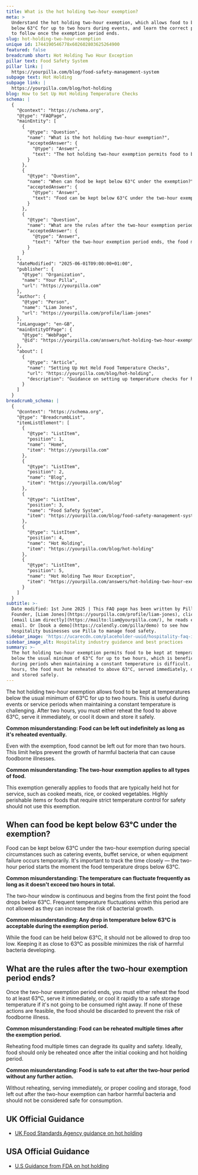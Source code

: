 ```yaml
---
title: What is the hot holding two-hour exemption?
meta: >
  Understand the hot holding two-hour exemption, which allows food to be kept
  below 63°C for up to two hours during events, and learn the correct procedures
  to follow once the exemption period ends.
slug: hot-holding-two-hour-exemption
unique id: 1744190546778x602602803625264900
featured: false
breadcrumb short: Hot Holding Two Hour Exception
pillar text: Food Safety System
pillar link: |
  https://yourpilla.com/blog/food-safety-management-system
subpage text: Hot Holding
subpage link: |
  https://yourpilla.com/blog/hot-holding
blog: How to Set Up Hot Holding Temperature Checks
schema: |
  {
    "@context": "https://schema.org",
    "@type": "FAQPage",
    "mainEntity": [
      {
        "@type": "Question",
        "name": "What is the hot holding two-hour exemption?",
        "acceptedAnswer": {
          "@type": "Answer",
          "text": "The hot holding two-hour exemption permits food to be kept at temperatures below the usual minimum of 63°C for up to two hours, which is beneficial during periods when maintaining a constant temperature is difficult. After two hours, the food must be reheated to above 63°C, served immediately, or cooled and stored safely."
        }
      },
      {
        "@type": "Question",
        "name": "When can food be kept below 63°C under the exemption?",
        "acceptedAnswer": {
          "@type": "Answer",
          "text": "Food can be kept below 63°C under the two-hour exemption during special circumstances such as catering events, buffet service, or when equipment failure occurs temporarily. This two-hour period begins the moment the food's temperature drops below 63°C, and temperature fluctuations within this period that risk bacterial growth are not permitted."
        }
      },
      {
        "@type": "Question",
        "name": "What are the rules after the two-hour exemption period ends?",
        "acceptedAnswer": {
          "@type": "Answer",
          "text": "After the two-hour exemption period ends, the food must be either reheated to at least 63°C, served immediately, or cooled quickly to a safe storage temperature if not consumed immediately. If these actions aren't possible, the food should be discarded to prevent the risk of foodborne illness."
        }
      }
    ],
    "dateModified": "2025-06-01T09:00:00+01:00",
    "publisher": {
      "@type": "Organization",
      "name": "Your Pilla",
      "url": "https://yourpilla.com"
    },
    "author": {
      "@type": "Person",
      "name": "Liam Jones",
      "url": "https://yourpilla.com/profile/liam-jones"
    },
    "inLanguage": "en-GB",
    "mainEntityOfPage": {
      "@type": "WebPage",
      "@id": "https://yourpilla.com/answers/hot-holding-two-hour-exemption"
    },
    "about": [
      {
        "@type": "Article",
        "name": "Setting Up Hot Held Food Temperature Checks",
        "url": "https://yourpilla.com/blog/hot-holding",
        "description": "Guidance on setting up temperature checks for hot held foods to ensure food safety and compliance."
      }
    ]
  }
breadcrumb_schema: |
  {
    "@context": "https://schema.org",
    "@type": "BreadcrumbList",
    "itemListElement": [
      {
        "@type": "ListItem",
        "position": 1,
        "name": "Home",
        "item": "https://yourpilla.com"
      },
      {
        "@type": "ListItem",
        "position": 2,
        "name": "Blog",
        "item": "https://yourpilla.com/blog"
      },
      {
        "@type": "ListItem",
        "position": 3,
        "name": "Food Safety System",
        "item": "https://yourpilla.com/blog/food-safety-management-system"
      },
      {
        "@type": "ListItem",
        "position": 4,
        "name": "Hot Holding",
        "item": "https://yourpilla.com/blog/hot-holding"
      },
      {
        "@type": "ListItem",
        "position": 5,
        "name": "Hot Holding Two Hour Exception",
        "item": "https://yourpilla.com/answers/hot-holding-two-hour-exemption"
      }
    ]
  }
subtitle: >-
  Date modified: 1st June 2025 | This FAQ page has been written by Pilla
  Founder, [Liam Jones](https://yourpilla.com/profile/liam-jones), click to
  [email Liam directly](https://mailto:liam@yourpilla.com/), he reads every
  email. Or [book a demo](https://calendly.com/pilla/demo) to see how
  hospitality businesses use Pilla to manage food safety.
sidebar_image: 'https://ucarecdn.com/placeholder-uuid/hospitality-faq-image.jpg'
sidebar_image_alt: Hospitality industry guidance and best practices
summary: >-
  The hot holding two-hour exemption permits food to be kept at temperatures
  below the usual minimum of 63°C for up to two hours, which is beneficial
  during periods when maintaining a constant temperature is difficult. After two
  hours, the food must be reheated to above 63°C, served immediately, or cooled
  and stored safely.
---
```

The hot holding two-hour exemption allows food to be kept at temperatures below the usual minimum of 63°C for up to two hours. This is useful during events or service periods when maintaining a constant temperature is challenging. After two hours, you must either reheat the food to above 63°C, serve it immediately, or cool it down and store it safely.

**Common misunderstanding: Food can be left out indefinitely as long as it's reheated eventually.**

Even with the exemption, food cannot be left out for more than two hours. This limit helps prevent the growth of harmful bacteria that can cause foodborne illnesses.

**Common misunderstanding: The two-hour exemption applies to all types of food.**

This exemption generally applies to foods that are typically held hot for service, such as cooked meats, rice, or cooked vegetables. Highly perishable items or foods that require strict temperature control for safety should not use this exemption.

## When can food be kept below 63°C under the exemption?

Food can be kept below 63°C under the two-hour exemption during special circumstances such as catering events, buffet service, or when equipment failure occurs temporarily. It's important to track the time closely — the two-hour period starts the moment the food temperature drops below 63°C.

**Common misunderstanding: The temperature can fluctuate frequently as long as it doesn't exceed two hours in total.**

The two-hour window is continuous and begins from the first point the food drops below 63°C. Frequent temperature fluctuations within this period are not allowed as they can increase the risk of bacterial growth.

**Common misunderstanding: Any drop in temperature below 63°C is acceptable during the exemption period.**

While the food can be held below 63°C, it should not be allowed to drop too low. Keeping it as close to 63°C as possible minimizes the risk of harmful bacteria developing.

## What are the rules after the two-hour exemption period ends?

Once the two-hour exemption period ends, you must either reheat the food to at least 63°C, serve it immediately, or cool it rapidly to a safe storage temperature if it's not going to be consumed right away. If none of these actions are feasible, the food should be discarded to prevent the risk of foodborne illness.

**Common misunderstanding: Food can be reheated multiple times after the exemption period.**

Reheating food multiple times can degrade its quality and safety. Ideally, food should only be reheated once after the initial cooking and hot holding period.

**Common misunderstanding: Food is safe to eat after the two-hour period without any further action.**

Without reheating, serving immediately, or proper cooling and storage, food left out after the two-hour exemption can harbor harmful bacteria and should not be considered safe for consumption.

## UK Official Guidance

-   [UK Food Standards Agency guidance on hot holding](https://www.food.gov.uk/sites/default/files/media/document/hot-holding.pdf)

## USA Official Guidance

-   [U.S Guidance from FDA on hot holding](https://www.fda.gov/media/84739/download#:~:text=Hot%20foods%20should%20be%20kept,140%20%C2%B0F%20or%20warmer.&text=Use%20a%20food%20thermometer%20to,slow%20cookers%2C%20and%20warming%20trays.)
